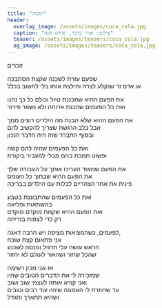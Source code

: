 ```yaml
---
title: "תקווה"
header:
  overlay_image: /assets/images/coca_cola.jpg
  caption: "צילום: אורי ברכר, פרדס חנה"
  teaser: /assets/images/teasers/coca_cola.jpg
  og_image: /assets/images/teasers/coca_cola.jpg
---
```


זוכרים

שפעם עזרת לשכנה שקצת הסתבכה  
או אדם זר שנקלע לצרה וחילצת אותו בלי לחשוב בכלל<!--more-->

את הפעם ההיא שתכננת טיול וכולם כל כך נהנו  
ואת כל הפעמים שהכנת ארוחה ולא נשאר פירור

את הפעם ההיא שלא הבנת מה הילדים רוצים ממך  
אבל בלב הרגשת שצריך להקשיב להם  
ובסוף התברר שזה היה הדבר הנכון

ואת כל הפעמים שהיה להם קשה  
ופשוט תמכת בהם מבלי להעביר ביקורת

את הפעם שמאוד העריכו אותך על העבודה שלך  
את הפעם ההיא שבתוך כל העומס  
פינית את אחר הצהריים לבלות עם הילדים בבריכה

ואת כל הפעמים שהתבוננת בטבע  
בהשתאות ופליאה  
ואת הפעם ההיא שקמת מוקדם מוקדם  
רק כדי לצפות בזריחה

לפעמים, כשהמציאות מציפה ויש הרבה דאגה,  
אני פתאום קצת שוכח  
הראש עושה עלי תרגיל ומנסה לשכנע  
שהכל שחור ושהאור לעולם לא יחזור

אז אני מכין רשימה  
שמזכירה לי את הדברים הטובים שהיו  
ואני קורא אותה לעצמי שוב ושוב  
עד שחוזרת לי האמונה
שיהיו עוד רבים וטובים  
ושהיא תתארך ותגדל
